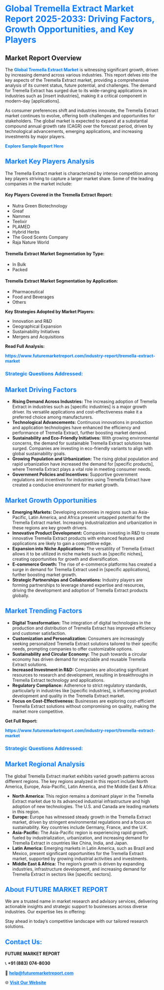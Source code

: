 <h1 style="color: #007BFF;">Global Tremella Extract Market Report 2025-2033: Driving Factors, Growth Opportunities, and Key Players</h1>

<section id="overview">
<h2>Market Report Overview</h2>
<p>The <a href="https://www.futuremarketreport.com/industry-report/tremella-extract-market" style="color: #007BFF; text-decoration: none;"><strong>Global Tremella Extract Market</strong></a> is witnessing significant growth, driven by increasing demand across various industries. This report delves into the key aspects of the Tremella Extract market, providing a comprehensive analysis of its current status, future potential, and challenges. The demand for Tremella Extract has surged due to its wide-ranging applications in industries such as [insert industries], making it a critical component in modern-day [applications].</p>
<p>As consumer preferences shift and industries innovate, the Tremella Extract market continues to evolve, offering both challenges and opportunities for stakeholders. The global market is expected to expand at a substantial compound annual growth rate (CAGR) over the forecast period, driven by technological advancements, emerging applications, and increasing investments by major players.</p>
</section>

<section id="overview">
<p><a href="https://www.futuremarketreport.com/request-sample/reportId=79718" style="color: #007BFF; text-decoration: none;"><strong>Explore Sample Report Here</strong></a></p>
</section>

<section id="key-players">
<h2 style="color: #007BFF;">Market Key Players Analysis</h2>
<p>The Tremella Extract market is characterized by intense competition among key players striving to capture a larger market share. Some of the leading companies in the market include:</p>
<h4>Key Players Covered in the Tremella Extract Report:</h4>
<ul><li>Nutra Green Biotechnology</li><li>Greaf</li><li>Nammex</li><li>Teelixir</li><li>PLAMED</li><li>Hybrid Herbs</li><li>The Good Scents Company</li><li>Raja Nature World</li></ul>
<h4>Tremella Extract Market Segmentation by Type:</h4>
<ul><li>In Bulk</li><li>Packed</li></ul>

<h4>Tremella Extract Market Segmentation by Application:</h4>
<ul><li>Pharmaceutical</li><li>Food and Beverages</li><li>Others</li></ul>
<p><strong>Key Strategies Adopted by Market Players:</strong></p>
<ul>
<li>Innovation and R&D</li>
<li>Geographical Expansion</li>
<li>Sustainability Initiatives</li>
<li>Mergers and Acquisitions</li>
</ul>
</section>

<section>
<p><strong>Read Full Analysis: </strong></p><a href="https://www.futuremarketreport.com/industry-report/tremella-extract-market" style="color: #007BFF; text-decoration: none;"><strong>https://www.futuremarketreport.com/industry-report/tremella-extract-market</strong></a>
<h3 style="color: #007BFF;">Strategic Questions Addressed:</h3>
</section>

<section id="driving-factors">
<h2 style="color: #007BFF;">Market Driving Factors</h2>
<ul>
<li><strong>Rising Demand Across Industries:</strong> The increasing adoption of Tremella Extract in industries such as [specific industries] is a major growth driver. Its versatile applications and cost-effectiveness make it a preferred choice among manufacturers.</li>
<li><strong>Technological Advancements:</strong> Continuous innovations in production and application technologies have enhanced the efficiency and performance of Tremella Extract, further boosting market demand.</li>
<li><strong>Sustainability and Eco-Friendly Initiatives:</strong> With growing environmental concerns, the demand for sustainable Tremella Extract solutions has surged. Companies are investing in eco-friendly variants to align with global sustainability goals.</li>
<li><strong>Growing Population and Urbanization:</strong> The rising global population and rapid urbanization have increased the demand for [specific products], where Tremella Extract plays a vital role in meeting consumer needs.</li>
<li><strong>Government Policies and Incentives:</strong> Supportive government regulations and incentives for industries using Tremella Extract have created a conducive environment for market growth.</li>
</ul>
</section>

<section id="growth-opportunities">
<h2 style="color: #007BFF;">Market Growth Opportunities</h2>
<ul>
<li><strong>Emerging Markets:</strong> Developing economies in regions such as Asia-Pacific, Latin America, and Africa present untapped potential for the Tremella Extract market. Increasing industrialization and urbanization in these regions are key growth drivers.</li>
<li><strong>Innovative Product Development:</strong> Companies investing in R&D to create innovative Tremella Extract products with enhanced features and applications are likely to gain a competitive edge.</li>
<li><strong>Expansion into Niche Applications:</strong> The versatility of Tremella Extract allows it to be utilized in niche markets such as [specific niches], creating opportunities for growth and diversification.</li>
<li><strong>E-commerce Growth:</strong> The rise of e-commerce platforms has created a surge in demand for Tremella Extract used in [specific applications], further boosting market growth.</li>
<li><strong>Strategic Partnerships and Collaborations:</strong> Industry players are forming partnerships to leverage shared expertise and resources, driving the development and adoption of Tremella Extract products globally.</li>
</ul>
</section>

<section id="trending-factors">
<h2 style="color: #007BFF;">Market Trending Factors</h2>
<ul>
<li><strong>Digital Transformation:</strong> The integration of digital technologies in the production and distribution of Tremella Extract has improved efficiency and customer satisfaction.</li>
<li><strong>Customization and Personalization:</strong> Consumers are increasingly seeking personalized Tremella Extract solutions tailored to their specific needs, prompting companies to offer customizable options.</li>
<li><strong>Sustainability and Circular Economy:</strong> The push towards a circular economy has driven demand for recyclable and reusable Tremella Extract solutions.</li>
<li><strong>Increased Investment in R&D:</strong> Companies are allocating significant resources to research and development, resulting in breakthroughs in Tremella Extract technology and applications.</li>
<li><strong>Regulatory Compliance:</strong> Adherence to strict regulatory standards, particularly in industries like [specific industries], is influencing product development and quality in the Tremella Extract market.</li>
<li><strong>Focus on Cost-Effectiveness:</strong> Businesses are exploring cost-efficient Tremella Extract solutions without compromising on quality, making the market more competitive.</li>
</ul>
</section>

<section>
<p><strong>Get Full Report: </strong></p><a href="https://www.futuremarketreport.com/industry-report/tremella-extract-market" style="color: #007BFF; text-decoration: none;"><strong>https://www.futuremarketreport.com/industry-report/tremella-extract-market</strong></a>
<h3 style="color: #007BFF;">Strategic Questions Addressed:</h3>
</section>


<section id="regional-analysis">
<h2 style="color: #007BFF;">Market Regional Analysis</h2>
<p>The global Tremella Extract market exhibits varied growth patterns across different regions. The key regions analyzed in this report include North America, Europe, Asia-Pacific, Latin America, and the Middle East & Africa:</p>
<ul>
<li><strong>North America:</strong> This region remains a dominant player in the Tremella Extract market due to its advanced industrial infrastructure and high adoption of new technologies. The U.S. and Canada are leading markets in this region.</li>
<li><strong>Europe:</strong> Europe has witnessed steady growth in the Tremella Extract market, driven by stringent environmental regulations and a focus on sustainability. Key countries include Germany, France, and the U.K.</li>
<li><strong>Asia-Pacific:</strong> The Asia-Pacific region is experiencing rapid growth, fueled by industrialization, urbanization, and increasing demand for Tremella Extract in countries like China, India, and Japan.</li>
<li><strong>Latin America:</strong> Emerging markets in Latin America, such as Brazil and Mexico, present significant opportunities for the Tremella Extract market, supported by growing industrial activities and investments.</li>
<li><strong>Middle East & Africa:</strong> The region’s growth is driven by expanding industries, infrastructure development, and increasing demand for Tremella Extract in sectors like [specific sectors].</li>
</ul>
</section>

<footer>
<h2 style="color: #007BFF;">About FUTURE MARKET REPORT</h2>
<p>We are a trusted name in market research and advisory services, delivering actionable insights and strategic support to businesses across diverse industries. Our expertise lies in offering:</p>

<p>Stay ahead in today’s competitive landscape with our tailored research solutions.</p>

<h2 style="color: #007BFF;">Contact Us:</h2>
<p><strong>FUTURE MARKET REPORT</strong></p>
<p>📞 <strong>+91 (883) 074-8030</strong></p>
<p>📧 <strong><a href="mailto:help@futuremarketreport.com" style="color: #007BFF;">help@futuremarketreport.com</a></strong></p>
<p>🌐 <strong><a href="https://www.futuremarketreport.com/" style="color: #007BFF;">Visit Our Website</a></strong></p>
</footer>